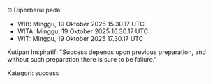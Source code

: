 ⏰ Diperbarui pada:
- WIB: Minggu, 19 Oktober 2025 15.30.17 UTC
- WITA: Minggu, 19 Oktober 2025 16.30.17 UTC
- WIT: Minggu, 19 Oktober 2025 17.30.17 UTC

Kutipan Inspiratif:
"Success depends upon previous preparation, and without such preparation there is sure to be failure."


Kategori: success


